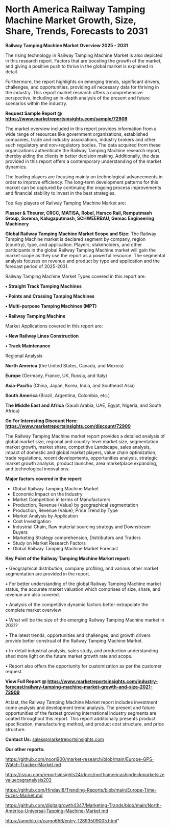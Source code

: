 # North America Railway Tamping Machine Market Growth, Size, Share, Trends, Forecasts to 2031

<Strong> Railway Tamping Machine Market Overview 2025 - 2031</strong>

The rising technology in Railway Tamping Machine Market is also depicted in this research report. Factors that are boosting the growth of the market, and giving a positive push to thrive in the global market is explained in detail.

Furthermore, the report highlights on emerging trends, significant drivers, challenges, and opportunities, providing all necessary data for thriving in the industry. This report market research offers a comprehensive perspective, including an in-depth analysis of the present and future scenarios within the industry.

<strong>Request Sample Report @ <a href=https://www.marketreportsinsights.com/sample/72909>https://www.marketreportsinsights.com/sample/72909</a></strong>

The market overview included in this report provides information from a wide range of resources like government organizations, established companies, trade and industry associations, industry brokers and other such regulatory and non-regulatory bodies. The data acquired from these organizations authenticate the Railway Tamping Machine research report, thereby aiding the clients in better decision making. Additionally, the data provided in this report offers a contemporary understanding of the market dynamics.

The leading players are focusing mainly on technological advancements in order to improve efficiency. The long-term development patterns for this market can be captured by continuing the ongoing process improvements and financial stability to invest in the best strategies.

Top Key players of Railway Tamping Machine Market are:

<strong>Plasser & Theurer, CRCC, MATISA, Robel, Harsco Rail, Remputmash Group, Sorema, Kalugaputmash, SCHWEERBAU, Gemac Engineering Machinery</strong>

<strong><b>Global Railway Tamping Machine Market Scope and Size:</b></strong>
The Railway Tamping Machine market is declared segment by company, region (country), type, and application. Players, stakeholders, and other participants in the global Railway Tamping Machine market will gain the market scope as they use the report as a powerful resource. The segmental analysis focuses on revenue and product by type and application and the forecast period of 2025-2031.

Railway Tamping Machine Market Types covered in this report are:

<strong>• Straight Track Tamping Machines

• Points and Crossing Tamping Machines

• Multi-purpose Tamping Machines (MPT)

• Railway Tamping Machine</strong>

Market Applications covered in this report are:

<strong>• New Railway Lines Construction

• Track Maintenance</strong> 

Regional Analysis

<strong>North America</strong> (the United States, Canada, and Mexico)

<strong>Europe</strong> (Germany, France, UK, Russia, and Italy)

<strong>Asia-Pacific</strong> (China, Japan, Korea, India, and Southeast Asia)

<strong>South America</strong> (Brazil, Argentina, Colombia, etc.)

<strong>The Middle East and Africa</strong> (Saudi Arabia, UAE, Egypt, Nigeria, and South Africa)

<strong>Go For Interesting Discount Here: <a href=https://www.marketreportsinsights.com/discount/72909>https://www.marketreportsinsights.com/discount/72909</a></strong>

The Railway Tamping Machine market report provides a detailed analysis of global market size, regional and country-level market size, segmentation market growth, market share, competitive Landscape, sales analysis, impact of domestic and global market players, value chain optimization, trade regulations, recent developments, opportunities analysis, strategic market growth analysis, product launches, area marketplace expanding, and technological innovations.

<strong><b>Major factors covered in the report:</b></strong>
<ul>
  <li>Global Railway Tamping Machine Market </li>
  <li>Economic Impact on the Industry</li>
  <li>Market Competition in terms of Manufacturers</li>
  <li>Production, Revenue (Value) by geographical segmentation</li>
  <li>Production, Revenue (Value), Price Trend by Type</li>
  <li>Market Analysis by Application</li>
  <li>Cost Investigation</li>
  <li>Industrial Chain, Raw material sourcing strategy and Downstream Buyers</li>
  <li>Marketing Strategy comprehension, Distributors and Traders</li>
  <li>Study on Market Research Factors</li>
  <li>Global Railway Tamping Machine Market Forecast</li>
</ul>

<strong><b>Key Point of the Railway Tamping Machine Market report:</b></strong>

• Geographical distribution, company profiling, and various other market segmentation are provided in the report.

• For better understanding of the global Railway Tamping Machine market status, the accurate market valuation which comprises of size, share, and revenue are also covered.

• Analysis of the competitive dynamic factors better extrapolate the complete market overview

• What will be the size of the emerging Railway Tamping Machine market in 2031?

• The latest trends, opportunities and challenges, and growth drivers provide better construal of the Railway Tamping Machine Market.

• In-detail industrial analysis, sales study, and production understanding shed more light on the future market growth rate and scope.

• Report also offers the opportunity for customization as per the customer request.

<strong><b>View Full Report @ <a href=https://www.marketreportsinsights.com/industry-forecast/railway-tamping-machine-market-growth-and-size-2021-72909>https://www.marketreportsinsights.com/industry-forecast/railway-tamping-machine-market-growth-and-size-2021-72909</a></b></strong>


At last, the Railway Tamping Machine Market report includes investment come analysis and development trend analysis. The present and future opportunities of the fastest growing international industry segments are coated throughout this report. This report additionally presents product specification, manufacturing method, and product cost structure, and price structure.

<strong>Contact Us:</strong>
sales@marketreportsinsights.com

<strong>Our other reports:</strong>

<a href=https://github.com/noori900/market-research/blob/main/Europe-GPS-Watch-Tracker-Market.md>https://github.com/noori900/market-research/blob/main/Europe-GPS-Watch-Tracker-Market.md</a>

<a href=https://issuu.com/reportsinsights24/docs/northamericashipdeckmarketsizevaluecagranalysis202>https://issuu.com/reportsinsights24/docs/northamericashipdeckmarketsizevaluecagranalysis202</a>

<a href=https://github.com/Hindavi8/Trending-Reports/blob/main/Europe-Time-Fuzes-Market.md>https://github.com/Hindavi8/Trending-Reports/blob/main/Europe-Time-Fuzes-Market.md</a>

<a href=https://github.com/digitalgrowth4347/Marketing-Trands/blob/main/North-America-Universal-Tapping-Machine-Market.md>https://github.com/digitalgrowth4347/Marketing-Trands/blob/main/North-America-Universal-Tapping-Machine-Market.md</a>

<a href=https://ameblo.jp/cargo656/entry-12893509005.html>https://ameblo.jp/cargo656/entry-12893509005.html</a>"
